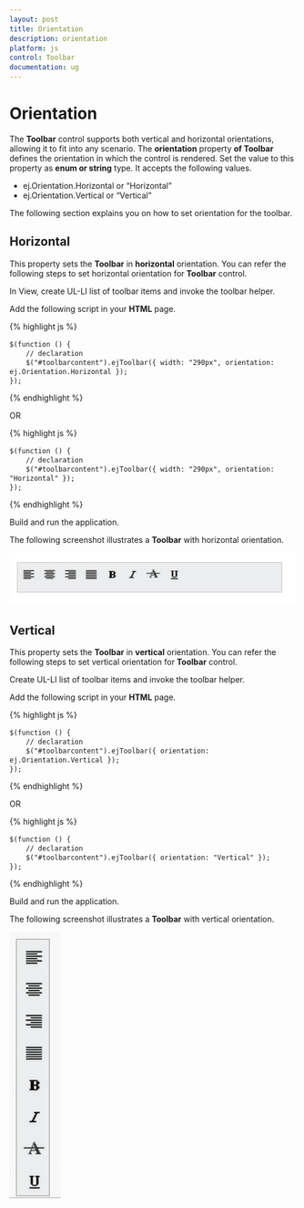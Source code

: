 ```yaml
---
layout: post
title: Orientation
description: orientation
platform: js
control: Toolbar
documentation: ug
---
```


# Orientation

The **Toolbar** control supports both vertical and horizontal orientations, allowing it to fit into any scenario. The **orientation** property **of Toolbar** defines the orientation in which the control is rendered. Set the value to this property as **enum or string** type. It accepts the following values.

* ej.Orientation.Horizontal or “Horizontal”
* ej.Orientation.Vertical  or “Vertical”

The following section explains you on how to set orientation for the toolbar.

## Horizontal

This property sets the **Toolbar** in **horizontal** orientation. You can refer the following steps to set horizontal orientation for **Toolbar** control.

In View, create UL-LI list of toolbar items and invoke the toolbar helper.

Add the following script in your **HTML** page.

{% highlight js %}

    $(function () {
        // declaration
        $("#toolbarcontent").ejToolbar({ width: "290px", orientation: ej.Orientation.Horizontal });
    });

{% endhighlight %}

OR

{% highlight js %}

    $(function () {
        // declaration            
        $("#toolbarcontent").ejToolbar({ width: "290px", orientation: "Horizontal" });
    });

{% endhighlight %}

Build and run the application.

The following screenshot illustrates a **Toolbar** with horizontal orientation.

![](/js/Toolbar/Orientation_images/Orientation_img1.png)

## Vertical

This property sets the **Toolbar** in **vertical** orientation. You can refer the following steps to set vertical orientation for **Toolbar** control.

Create UL-LI list of toolbar items and invoke the toolbar helper.

Add the following script in your **HTML** page.


{% highlight js %}

    $(function () {
        // declaration
        $("#toolbarcontent").ejToolbar({ orientation: ej.Orientation.Vertical });
    });

{% endhighlight %}

OR

{% highlight js %}

    $(function () {
        // declaration
        $("#toolbarcontent").ejToolbar({ orientation: "Vertical" });
    });

{% endhighlight %}


Build and run the application.

The following screenshot illustrates a **Toolbar** with vertical orientation.

![](/js/Toolbar/Orientation_images/Orientation_img2.png)
